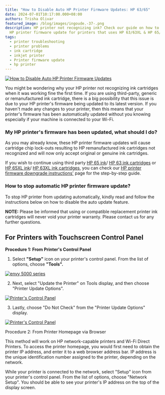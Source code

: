 ```yaml
---
title: "How to Disable Auto HP Printer Firmware Updates: HP 63/65"
date: 2024-07-01T10:17:00.000+08:00
authors: Trisha Olivar
featured_image: /blog/images/ingoude.-37-.png
description: HP printer not recognizing ink? Check our guide on how to stop auto
  HP printer firmware update for printers that uses HP 63/63XL & HP 65/65XL ink.
tags:
  - printer troubleshooting
  - printer problems
  - ink cartridge
  - inkjet printer
  - Printer firmware update
  - hp printer
---
```

[![How to Disable Auto HP Printer Firmware Updates](/blog/images/ingoude.-37-.png "How to Disable Auto HP Printer Firmware Updates")](/blog/images/ingoude.-37-.png)

You might be wondering why your HP printer not recognizing ink cartridges when it was working fine the first time. If you are using third-party, generic or remanufactured ink cartridge, there is a big possibility that this issue is due to your HP printer's firmware being updated to its latest version. If you haven't made any changes to your printer, then this means that your printer's firmware has been automatically updated without you knowing especially if your machine is connected to your Wi-Fi.

### My HP printer's firmware has been updated, what should I do?

As you may already know, these HP printer firmware updates will cause cartridge chip lock-outs resulting to HP remanufactured ink cartridges not recognized and will now only accept original or genuine ink cartridges.

If you wish to continue using third party [HP 65 ink](https://www.compandsave.com/hp/65-ink-cartridges/n9k02an-n9k01an-2-combo)/ [HP 63 ink cartridges](https://www.compandsave.com/hp/63-ink-cartridges/f6u62an-f6u61an-2-combo) or [HP 65XL ink](https://www.compandsave.com/hp/65xl-ink-cartridges/n9k04an-black)/ [HP 63XL ink cartridges](https://www.compandsave.com/hp/63xl-ink-cartridges/f6u64an-black), you can check our [HP printer firmware downgrade instructions'](https://www.compandsave.com/hp-printer-firmware-downgrade) page for the step-by-step guide.

### How to stop automatic HP printer firmware update?

To stop HP printer from updating automatically, kindly read and follow the instructions below on how to disable the auto update feature.

**NOTE:** Please be informed that using or compatible replacement printer ink cartridges will never void your printer warranty. Please contact us for any further questions.

## For Printers with Touchscreen Control Panel

**Procedure 1: From Printer's Control Panel**

1. Select **"Setup"** icon on your printer's control panel. From the list of options, choose **"Tools".**

[![envy 5000 series](/blog/images/screenshot-2024-07-01-at-11.40.55 pm.png "envy 5000 series")](/blog/images/screenshot-2024-07-01-at-11.40.55 pm.png)

2. Next, select "Update the Printer" on Tools display, and then choose "Printer Update Options".

[![Printer's Control Panel](/blog/images/screenshot-2024-07-01-at-11.41.41 pm.png "Update the Printer")](/blog/images/screenshot-2024-07-01-at-11.41.41 pm.png)

3. Lastly, choose "Do Not Check" from the "Printer Update Options" display.

[![Printer's Control Panel](/blog/images/screenshot-2024-07-01-at-11.43.01 pm.png "Do Not Check")](/blog/images/screenshot-2024-07-01-at-11.43.01 pm.png)

Procedure 2: From Printer Homepage via Browser

This method will work on HP network-capable printers and Wi-Fi Direct Printers. To access the printer homepage, you would first need to obtain the printer IP address, and enter it to a web browser address bar. IP address is the unique identification number assigned to the printer, depending on the network.

While your printer is connected to the network, select "Setup" icon from your printer's control panel. From the list of options, choose "Network Setup". You should be able to see your printer's IP address on the top of the display screen.
